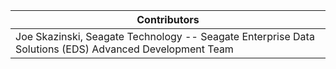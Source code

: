 |           **Contributors**                                                                                |
| --------------------------------------------------------------------------------------------------------- |
| Joe Skazinski, Seagate Technology -- Seagate Enterprise Data Solutions (EDS) Advanced Development Team    |